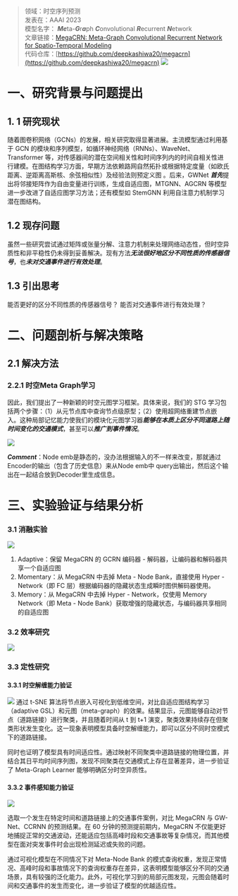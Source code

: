 >领域：时空序列预测  
>发表在：AAAI 2023  
>模型名字：  ***Me***ta-***G***r***a***ph ***C***onvolutional ***R***ecurrent ***N***etwork  
>文章链接：[MegaCRN: Meta-Graph Convolutional Recurrent Network for Spatio-Temporal Modeling](https://arxiv.org/abs/2212.05989)  
>代码仓库：[https://github.com/deepkashiwa20/megacrn](https://github.com/deepkashiwa20/megacrn)
![](https://picgo-for-paper-reading.oss-cn-beijing.aliyuncs.com/img/20250306200911.png)

# 一、研究背景与问题提出
## 1. 1 研究现状
随着图卷积网络（GCNs）的发展，相关研究取得显著进展。主流模型通过利用基于 GCN 的模块和序列模型，如循环神经网络（RNNs）、WaveNet、Transformer 等，对传感器间的潜在空间相关性和时间序列内的时间自相关性进行建模。在图结构学习方面，早期方法依赖路网自然拓扑或根据特定度量（如欧氏距离、逆距离高斯核、余弦相似性）及经验法则预定义图 。后来，GWNet ***首先***提出将邻接矩阵作为自由变量进行训练，生成自适应图，MTGNN、AGCRN 等模型进一步改进了自适应图学习方法；还有模型如 StemGNN 利用自注意力机制学习潜在图结构。
## 1.2 现存问题
虽然一些研究尝试通过矩阵或张量分解、注意力机制来处理网络动态性，但时空异质性和非平稳性仍未得到妥善解决。现有方法***无法很好地区分不同性质的传感器信号***，也***未对交通事件进行有效处理***。
## 1.3 引出思考
能否更好的区分不同性质的传感器信号？
能否对交通事件进行有效处理？
# 二、问题剖析与解决策略
## 2.1 解决方法
### 2.2.1 时空Meta Graph学习
因此，我们提出了一种新颖的时空元图学习框架。具体来说，我们的 STG 学习包括两个步骤：（1）从元节点库中查询节点级原型；（2）使用超网络重建节点嵌入。这种局部记忆能力使我们的模块化元图学习器***能够在本质上区分不同道路上随时间变化的交通模式***，甚至可以***推广到事件情况***。

![](https://picgo-for-paper-reading.oss-cn-beijing.aliyuncs.com/img/20250306201013.png)

***Comment***：Node emb是静态的，没办法根据输入的不一样来改变，那就通过Encoder的输出（包含了历史信息）来从Node emb中 query出输出，然后这个输出在一起结合放到Decoder里生成信息。

# 三、实验验证与结果分析 
### 3.1 消融实验
![](https://picgo-for-paper-reading.oss-cn-beijing.aliyuncs.com/img/20250306201057.png)

1. Adaptive：保留 MegaCRN 的 GCRN 编码器 - 解码器，让编码器和解码器共享一个自适应图
2. Momentary：从 MegaCRN 中去掉 Meta - Node Bank，直接使用 Hyper - Network（即 FC 层）根据编码器的隐藏状态生成瞬时图供解码器使用。
3. Memory：从 MegaCRN 中去掉 Hyper - Network，仅使用 Memory Network（即 Meta - Node Bank）获取增强的隐藏状态，与编码器共享相同的自适应图

### 3.2 效率研究
![](https://picgo-for-paper-reading.oss-cn-beijing.aliyuncs.com/img/20250306201131.png)
### 3.3 定性研究
#### 3.3.1 时空解缠能力验证
![](https://picgo-for-paper-reading.oss-cn-beijing.aliyuncs.com/img/20250306201148.png)
通过 t-SNE 算法将节点嵌入可视化到低维空间，对比自适应图结构学习（adaptive GSL）和元图（meta-graph）的效果。结果显示，元图能够自动对节点（道路链接）进行聚类，并且随着时间从 t 到 t+1 演变，聚类效果持续存在但聚类形状发生变化。这一现象表明模型具备时空解缠能力，即可以区分不同时空模式下的道路链接。

同时也证明了模型具有时间适应性。通过映射不同聚类中道路链接的物理位置，并结合其日平均时间序列图，发现不同聚类在交通模式上存在显著差异，进一步验证了 Meta-Graph Learner 能够明确区分时空异质性。
#### 3.3.2 事件感知能力验证
![](https://picgo-for-paper-reading.oss-cn-beijing.aliyuncs.com/img/20250306201202.png)

选取一个发生在特定时间和道路链接上的交通事件案例，对比 MegaCRN 与 GW-Net、CCRNN 的预测结果。在 60 分钟的预测提前期内，MegaCRN 不仅能更好地捕捉正常的交通波动，还能适应包括高峰时段和交通事故等复杂情况，而其他模型在面对突发事件时会出现检测延迟或失败的问题。

通过可视化模型在不同情况下对 Meta-Node Bank 的模式查询权重，发现正常情况、高峰时段和事故情况下的查询权重存在差异，这表明模型能够区分不同的交通场景，具有较强的泛化能力。此外，可视化学习到的局部元图发现，元图会随着时间和交通事件的发生而变化，进一步验证了模型的优越适应性。

